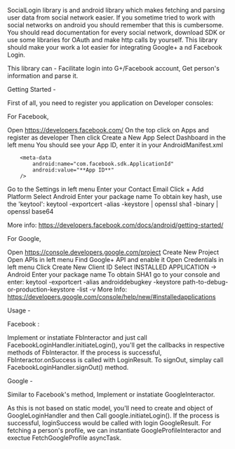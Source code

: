 

SocialLogin library is and android library which makes fetching and parsing user data from social network easier. If you sometime tried to work with social networks on android you should remember that this is cumbersome. You should read documentation for every social network, download SDK or use some libraries for OAuth and make http calls by yourself. This library should make your work a lot easier for integrating Google+ a nd Facebook Login.

This library can - 
Facilitate login into G+/Facebook account,
Get person's information and parse it.

Getting Started - 

First of all, you need to register you application on Developer consoles:

For Facebook, 

Open https://developers.facebook.com/
On the top click on Apps and register as developer
Then click Create a New App
Select Dashboard in the left menu
You should see your App ID, enter it in your AndroidManifest.xml
<application>

        <meta-data
            android:name="com.facebook.sdk.ApplicationId"
            android:value="**App ID**"
        />

</application>
Go to the Settings in left menu
Enter your Contact Email
Click + Add Platform
Select Android
Enter your package name
To obtain key hash, use the 'keytool':
keytool -exportcert -alias <RELEASE_KEY_ALIAS> -keystore <RELEASE_KEY_PATH> | openssl sha1 -binary | openssl base64

More info: https://developers.facebook.com/docs/android/getting-started/


For Google,

Open https://console.developers.google.com/project
Create New Project
Open APIs in left menu
Find Google+ API and enable it
Open Credentials in left menu
Click Create New Client ID
Select INSTALLED APPLICATION -> Android
Enter your package name
To obtain SHA1 go to your console and enter:
keytool -exportcert -alias androiddebugkey -keystore path-to-debug-or-production-keystore -list -v
More Info: https://developers.google.com/console/help/new/#installedapplications


Usage -

Facebook :

Implement or instatiate FbInteractor and just call FacebookLoginHandler.initiateLogin(),
you'll get the callbacks in respective methods of FbInteractor.
If the process is successful, FbInteractor.onSuccess is called with LoginResult.
To signOut, simplay call FacebookLoginHandler.signOut() method.

Google - 

Similar to Facebook's method,
Implement or instatiate GoogleInteractor.

As this is not based on static model, you'll need to create and object of GoogleLoginHandler and then Call google.initiateLogin().
If the process is successful, 
loginSuccess would be called with login GoogleResult.
For fetching a person's profile, we can instantiate  GoogleProfileInteractor and exectue FetchGoogleProfile asyncTask.



